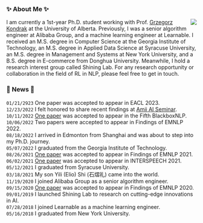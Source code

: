 ### :sparkles: About Me :sparkles:
<a title="stats"><img align="right" src="https://github-readme-stats.vercel.app/api?username=MrShininnnnn&count_private=true&show_icons=true" /></a>
I am currently a 1st-year Ph.D. student working with Prof. [Grzegorz Kondrak](https://webdocs.cs.ualberta.ca/~kondrak/) at the University of Alberta. Previously, I was a senior algorithm engineer at Alibaba Group, and a machine learning engineer at Learnable. I received an M.S. degree in Computer Science at the Georgia Institute of Technology, an M.S. degree in Applied Data Science at Syracuse University, an M.S. degree in Management and Systems at New York University, and a B.S. degree in E-commerce from Donghua University. Meanwhile, I hold a research interest group called Shining Lab. For any research opportunity or collaboration in the field of RL in NLP, please feel free to get in touch.

### :pushpin: News :pushpin:
`01/21/2923` One paper was accepted to appear in EACL 2023.  
`12/23/2022` I felt honored to share recent findings at [Amii AI Seminar](https://youtu.be/eOqE2NbXVWc).  
`10/11/2022` [One paper](https://aclanthology.org/2022.blackboxnlp-1.6/) was accepted to appear in the Fifth BlackboxNLP.  
`10/06/2022` Two papers were accepted to appear in Findings of EMNLP 2022.  
`08/18/2022` I arrived in Edmonton from Shanghai and was about to step into my Ph.D. journey.  
`05/07/2022` I graduated from the Georgia Institute of Technology.  
`08/26/2021` [One paper](https://aclanthology.org/2021.findings-emnlp.413/) was accepted to appear in Findings of EMNLP 2021.  
`06/02/2021` [One paper](https://www.isca-speech.org/archive/interspeech_2021/shi21_interspeech.html) was accepted to appear in INTERSPEECH 2021.  
`05/12/2021` I graduated from Syracuse University.  
`03/18/2021` My son Yili (Elio) Shi (石熠礼) came into the world.  
`11/19/2020` I joined Alibaba Group as a senior algorithm engineer.  
`09/15/2020` [One paper](https://www.aclweb.org/anthology/2020.findings-emnlp.159/) was accepted to appear in Findings of EMNLP 2020.  
`09/01/2019` I launched Shining Lab to research on cutting-edge innovations in AI.  
`07/28/2018` I joined Learnable as a machine learning engineer.  
`05/16/2018` I graduated from New York University.  
